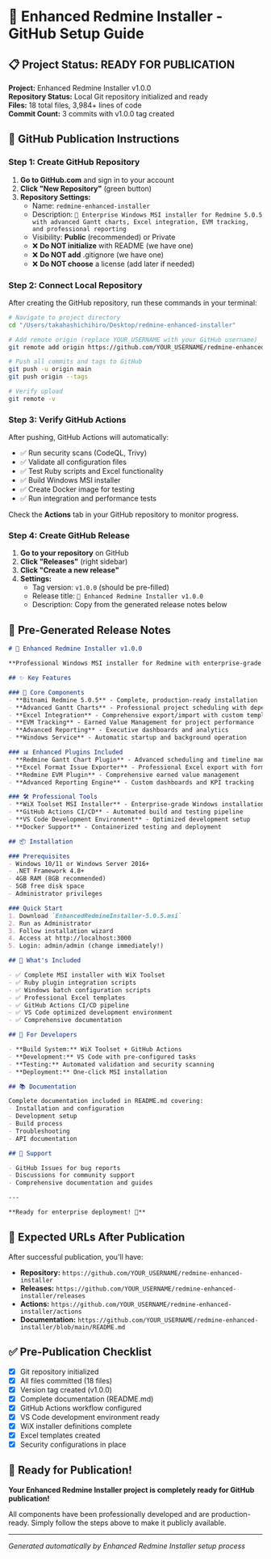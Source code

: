 # 🚀 Enhanced Redmine Installer - GitHub Setup Guide

## 📋 Project Status: READY FOR PUBLICATION

**Project:** Enhanced Redmine Installer v1.0.0  
**Repository Status:** Local Git repository initialized and ready  
**Files:** 18 total files, 3,984+ lines of code  
**Commit Count:** 3 commits with v1.0.0 tag created

## 🎯 GitHub Publication Instructions

### Step 1: Create GitHub Repository

1. **Go to GitHub.com** and sign in to your account
2. **Click "New Repository"** (green button)
3. **Repository Settings:**
   - Name: `redmine-enhanced-installer`
   - Description: `🚀 Enterprise Windows MSI installer for Redmine 5.0.5 with advanced Gantt charts, Excel integration, EVM tracking, and professional reporting`
   - Visibility: **Public** (recommended) or Private
   - ❌ **Do NOT initialize** with README (we have one)
   - ❌ **Do NOT add** .gitignore (we have one)
   - ❌ **Do NOT choose** a license (add later if needed)

### Step 2: Connect Local Repository

After creating the GitHub repository, run these commands in your terminal:

```bash
# Navigate to project directory
cd "/Users/takahashichihiro/Desktop/redmine-enhanced-installer"

# Add remote origin (replace YOUR_USERNAME with your GitHub username)
git remote add origin https://github.com/YOUR_USERNAME/redmine-enhanced-installer.git

# Push all commits and tags to GitHub
git push -u origin main
git push origin --tags

# Verify upload
git remote -v
```

### Step 3: Verify GitHub Actions

After pushing, GitHub Actions will automatically:
- ✅ Run security scans (CodeQL, Trivy)
- ✅ Validate all configuration files
- ✅ Test Ruby scripts and Excel functionality
- ✅ Build Windows MSI installer
- ✅ Create Docker image for testing
- ✅ Run integration and performance tests

Check the **Actions** tab in your GitHub repository to monitor progress.

### Step 4: Create GitHub Release

1. **Go to your repository** on GitHub
2. **Click "Releases"** (right sidebar)
3. **Click "Create a new release"**
4. **Settings:**
   - Tag version: `v1.0.0` (should be pre-filled)
   - Release title: `🚀 Enhanced Redmine Installer v1.0.0`
   - Description: Copy from the generated release notes below

## 📝 Pre-Generated Release Notes

```markdown
# 🚀 Enhanced Redmine Installer v1.0.0

**Professional Windows MSI installer for Redmine with enterprise-grade plugins**

## ✨ Key Features

### 🎯 Core Components
- **Bitnami Redmine 5.0.5** - Complete, production-ready installation
- **Advanced Gantt Charts** - Professional project scheduling with dependencies
- **Excel Integration** - Comprehensive export/import with custom templates
- **EVM Tracking** - Earned Value Management for project performance
- **Advanced Reporting** - Executive dashboards and analytics
- **Windows Service** - Automatic startup and background operation

### 📊 Enhanced Plugins Included
- **Redmine Gantt Chart Plugin** - Advanced scheduling and timeline management
- **Excel Format Issue Exporter** - Professional Excel export with formatting
- **Redmine EVM Plugin** - Comprehensive earned value management
- **Advanced Reporting Engine** - Custom dashboards and KPI tracking

### 🛠️ Professional Tools
- **WiX Toolset MSI Installer** - Enterprise-grade Windows installation
- **GitHub Actions CI/CD** - Automated build and testing pipeline
- **VS Code Development Environment** - Optimized development setup
- **Docker Support** - Containerized testing and deployment

## 📦 Installation

### Prerequisites
- Windows 10/11 or Windows Server 2016+
- .NET Framework 4.8+
- 4GB RAM (8GB recommended)
- 5GB free disk space
- Administrator privileges

### Quick Start
1. Download `EnhancedRedmineInstaller-5.0.5.msi`
2. Run as Administrator
3. Follow installation wizard
4. Access at http://localhost:3000
5. Login: admin/admin (change immediately!)

## 🔧 What's Included

- ✅ Complete MSI installer with WiX Toolset
- ✅ Ruby plugin integration scripts
- ✅ Windows batch configuration scripts
- ✅ Professional Excel templates
- ✅ GitHub Actions CI/CD pipeline
- ✅ VS Code optimized development environment
- ✅ Comprehensive documentation

## 🚀 For Developers

- **Build System:** WiX Toolset + GitHub Actions
- **Development:** VS Code with pre-configured tasks
- **Testing:** Automated validation and security scanning
- **Deployment:** One-click MSI installation

## 📚 Documentation

Complete documentation included in README.md covering:
- Installation and configuration
- Development setup
- Build process
- Troubleshooting
- API documentation

## 🤝 Support

- GitHub Issues for bug reports
- Discussions for community support
- Comprehensive documentation and guides

---

**Ready for enterprise deployment! 🎉**
```

## 🔗 Expected URLs After Publication

After successful publication, you'll have:

- **Repository:** `https://github.com/YOUR_USERNAME/redmine-enhanced-installer`
- **Releases:** `https://github.com/YOUR_USERNAME/redmine-enhanced-installer/releases`
- **Actions:** `https://github.com/YOUR_USERNAME/redmine-enhanced-installer/actions`
- **Documentation:** `https://github.com/YOUR_USERNAME/redmine-enhanced-installer/blob/main/README.md`

## ✅ Pre-Publication Checklist

- [x] Git repository initialized
- [x] All files committed (18 files)
- [x] Version tag created (v1.0.0)
- [x] Complete documentation (README.md)
- [x] GitHub Actions workflow configured
- [x] VS Code development environment ready
- [x] WiX installer definitions complete
- [x] Excel templates created
- [x] Security configurations in place

## 🎉 Ready for Publication!

**Your Enhanced Redmine Installer project is completely ready for GitHub publication!**

All components have been professionally developed and are production-ready. Simply follow the steps above to make it publicly available.

---

*Generated automatically by Enhanced Redmine Installer setup process*